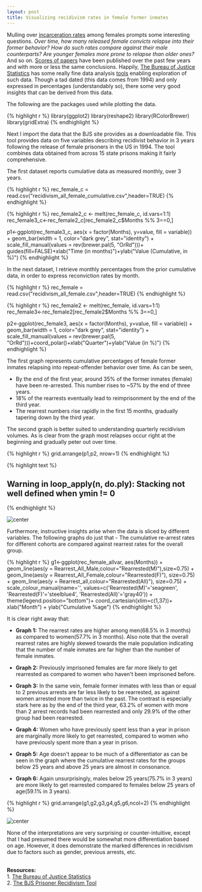 ```yaml
---
layout: post
title: Visualizing recidivism rates in female former inmates
---
```



Mulling over [incarceration rates](https://en.wikipedia.org/wiki/Incarceration_in_the_United_States) among females prompts some interesting questions. *Over time, how many released female convicts relapse into their former behavior? How do such rates compare against their male counterparts? Are younger females more prone to relapse than older ones?* And so on.  [Scores of papers](https://www.google.com/?#q=recidivism+female+offenders) have been published over the past few years and with more or less the same conclusions. Happily, [The Bureau of Justice Statistics](http://www.bjs.gov/) has some really fine data analysis [tools](http://www.bjs.gov/index.cfm?ty=tp&tid=17) enabling exploration of such data. Though a tad dated (this data comes from 1994) and only expressed in percentages (understandably so), there some very good insights that can be derived from this data. 

The following are the packages used while plotting the data. 

{% highlight r %}
library(ggplot2)
library(reshape2)
library(RColorBrewer)
library(gridExtra)
{% endhighlight %}



Next I import the data that the BJS site provides as a downloadable file. This tool provides data on five variables describing recidivist behavior in 3 years following the release of female prisoners in the US in 1994. The tool combines data obtained from across 15 state prisons making it fairly comprehensive. 

The first dataset reports cumulative data as measured monthly, over 3 years. 

{% highlight r %}
rec_female_c = read.csv("recidivism_all_female_cumulative.csv",header=TRUE)
{% endhighlight %}


{% highlight r %}
rec_female2_c <- melt(rec_female_c, id.vars=1:1)
rec_female3_c<-rec_female2_c[rec_female2_c$Months %% 3==0,]

p1<-ggplot(rec_female3_c, aes(x = factor(Months), y=value, fill = variable)) +
    geom_bar(width = 1,  color="dark grey", stat="identity") + scale_fill_manual(values = rev(brewer.pal(5, "OrRd")))+ guides(fill=FALSE)+xlab("Time (in months)")+ylab("Value (Cumulative, in %)")
{% endhighlight %}



In the next dataset, I retrieve monthly percentages from the prior cumulative data, in order to express reconviction rates by month. 

{% highlight r %}
rec_female = read.csv("recidivism_all_female.csv",header=TRUE) 
{% endhighlight %}


{% highlight r %}
rec_female2 <- melt(rec_female, id.vars=1:1)
rec_female3<-rec_female2[rec_female2$Months %% 3==0,]

p2<-ggplot(rec_female3, aes(x = factor(Months), y=value, fill = variable)) +
  geom_bar(width = 1,  color="dark grey", stat="identity") + scale_fill_manual(values = rev(brewer.pal(5, "OrRd")))+coord_polar()+xlab("Quarter")+ylab("Value (in %)")
{% endhighlight %}

The first graph represents cumulative percentages of female former inmates relapsing  into repeat-offender behavior over time. As can be seen, 

  * By the end of the first year, around 35% of the former inmates (female) have been re-arrested. This number rises to ~57% by the end of three years. 
  * 18% of the rearrests eventually lead to reimprisonment by the end of the third year. 
  * The rearrest numbers rise rapidly in the first 15 months, gradually tapering down by the third year. 

The second graph is better suited to understanding quarterly recidivism volumes. As is clear from the graph most relapses occur right at the beginning and gradually peter out over time. 


{% highlight r %}
grid.arrange(p1,p2, nrow=1)
{% endhighlight %}



{% highlight text %}
## Warning in loop_apply(n, do.ply): Stacking not well defined when ymin != 0
{% endhighlight %}

<img src="http://velavar.github.io/images/recidivism/unnamed-chunk-8-1.png" title="center" alt="center" style="display: block; margin: auto;" />



Furthermore, instructive insights arise when the data is sliced by different variables. The following graphs do just that - The cumulative re-arrest rates for different cohorts are compared against rearrest rates for the overall group.  


{% highlight r %}
g1<-ggplot(rec_female_allvar, aes(Months)) + 
  geom_line(aes(y = Rearrest_All_Male,colour="Rearrested(M)"),size=0.75) +           
  geom_line(aes(y = Rearrest_All_Female,colour="Rearrested(F)"),  size=0.75) +
  geom_line(aes(y = Rearrest_all,colour="Rearrested(All)"),  size=0.75) +    
  scale_colour_manual(name='', values=c('Rearrested(M)'='seagreen', 'Rearrested(F)'='steelblue4', 'Rearrested(All)'='gray40')) +    
  theme(legend.position="bottom")+
  coord_cartesian(xlim=c(1,37))+
  xlab("Month") + ylab("Cumulative %age")
{% endhighlight %}

It is clear right away that: 

  - **Graph 1:** The rearrest rates are higher among men(68.5% in 3 months) as compared to women(57.7% in 3 months). Also note that the overall rearrest rates are highly skewed towards the male population indicating that the number of male inmates are far higher than the number of female inmates. 

  - **Graph 2:** Previously imprisoned females are far more likely to get rearrested as compared to women who haven't been imprisoned before. 
  
  - **Graph 3:** In the same vein, female former inmates with less than or equal to 2 previous arrests are far less likely to be rearrested, as against women arrested more than twice in the past. The contrast is especially stark here as by the end of the third year, 63.2% of women with more than 2 arrest records had been rearrested and only 29.9% of the other group had been rearrested. 
  
  - **Graph 4:** Women who have previously spent less than a year in prison are marginally more likely to get rearrested, compared to women who have previously spent more than a year in prison. 
  
  - **Graph 5:** Age doesn't appear to be much of a differentiator as can be seen in the graph where the cumulative rearrest rates for the groups below 25 years and above 25 years are almost in consonance.
  
  - **Graph 6:** Again unsurprisingly, males below 25 years(75.7% in 3 years) are more likely to get rearrested compared to females below 25 years of age(59.1% in 3 years). 
  



{% highlight r %}
grid.arrange(g1,g2,g3,g4,g5,g6,ncol=2)
{% endhighlight %}

<img src="http://velavar.github.io/images/recidivism/unnamed-chunk-12-1.png" title="center" alt="center" style="display: block; margin: auto;" />

None of the interpretations are very surprising or counter-intuitive, except that I had presumed there would be somewhat more differentiation based on age. However, it does demonstrate the marked differences in recidivism due to factors such as gender,  previous arrests, etc.

<br>**Resources:**
<br>1. [The Bureau of Justice Statistics](http://www.bjs.gov/)
<br>2. [The BJS Prisoner Recidivism Tool](http://www.bjs.gov/index.cfm?ty=datool&surl=/recidivism/index.cfm#)
